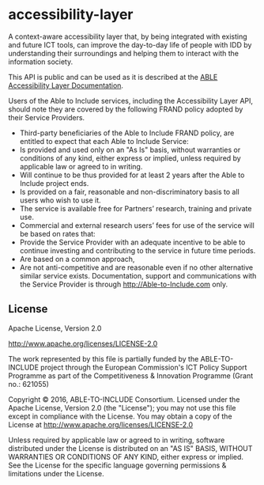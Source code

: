 # accessibility-layer
A context-aware accessibility layer that, by being integrated with existing and future ICT tools, can improve the day-to-day life of people with IDD by understanding their surroundings and helping them to interact with the information society.

This API is public and can be used as it is described at the <a href="http://al.abletoinclude.eu/doc/">ABLE Accessibility Layer Documentation</a>.

Users of the Able to Include services, including the Accessibility Layer API, should note they are covered by the following FRAND policy adopted by their Service Providers.
- Third-party beneficiaries of the Able to Include FRAND policy, are entitled to expect that each Able to Include Service:
- Is provided and used only on an "As Is" basis, without warranties or conditions of any kind, either express or implied, unless required by applicable law or agreed to in writing.
- Will continue to be thus provided for at least 2 years after the Able to Include project ends.
- Is provided on a fair, reasonable and non-discriminatory basis to all users who wish to use it. 
- The service is available free for Partners’ research, training and private use. 
- Commercial and external research users’ fees for use of the service will be based on rates that:
- Provide the Service Provider with an adequate incentive to be able to continue investing and contributing to the service in future time periods.
- Are based on a common approach, 
- Are not anti-competitive and are reasonable even if no other alternative similar service exists.
Documentation, support and communications with the Service Provider is through http://Able-to-Include.com only.

## License

<license>
<name> Apache License, Version 2.0 </name>

<url> http://www.apache.org/licenses/LICENSE-2.0 </url>

<comments>
The work represented by this file is partially funded by the ABLE-TO-INCLUDE project through the European Commission's ICT Policy Support Programme as part of the Competitiveness & Innovation Programme (Grant no.: 621055)

Copyright © 2016, ABLE-TO-INCLUDE Consortium.
Licensed under the Apache License, Version 2.0 (the "License");
you may not use this file except in compliance with the License.
You may obtain a copy of the License at http://www.apache.org/licenses/LICENSE-2.0

Unless required by applicable law or agreed to in writing, software distributed under the License is distributed on an "AS IS" BASIS, WITHOUT WARRANTIES OR CONDITIONS OF ANY KIND, either express or implied.
See the License for the specific language governing permissions & limitations under the License.
</comments>
</license>
